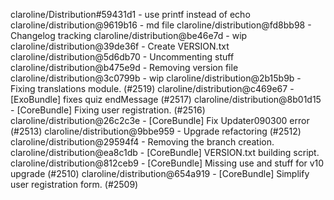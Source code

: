 claroline/Distribution#59431d1 - use printf instead of echo
claroline/distribution@9619b16 - md file
claroline/distribution@fd8bb98 - Changelog tracking
claroline/distribution@be46e7d - wip
claroline/distribution@39de36f - Create VERSION.txt
claroline/distribution@5d6db70 - Uncommenting stuff
claroline/distribution@b475e9d - Removing version file
claroline/distribution@3c0799b - wip
claroline/distribution@2b15b9b - Fixing translations module. (#2519)
claroline/distribution@c469e67 - [ExoBundle] fixes quiz endMessage (#2517)
claroline/distribution@8b01d15 - [CoreBundle] Fixing user registration. (#2516)
claroline/distribution@26c2c3e - [CoreBundle] Fix Updater090300 error (#2513)
claroline/distribution@9bbe959 - Upgrade refactoring (#2512)
claroline/distribution@29594f4 - Removing the branch creation.
claroline/distribution@ea8c1db - [CoreBundle] VERSION.txt building script.
claroline/distribution@812ceb9 - [CoreBundle] Missing use and stuff for v10 upgrade (#2510)
claroline/distribution@654a919 - [CoreBundle] Simplify user registration form. (#2509)
